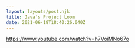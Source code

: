 ```yaml
---
layout: layouts/post.njk
title: Java's Project Loom
date: 2021-06-18T18:40:26.040Z
---
```

https://www.youtube.com/watch?v=h7VoiMNo67o
